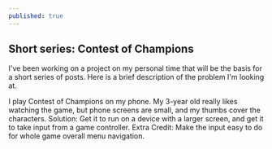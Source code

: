 ```yaml
---
published: true
---
```


## Short series: Contest of Champions

I've been working on a project on my personal time that will be the basis for a short series of posts. Here is a brief description of the problem I'm looking at.

I play Contest of Champions on my phone.  My 3-year old really likes watching the game, but phone screens are small, and my thumbs cover the characters.  Solution:  Get it to run on a device with a larger screen, and get it to take input from a game controller. Extra Credit: Make the input easy to do for whole  game overall menu navigation.